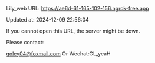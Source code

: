 Lily_web URL: https://ae6d-61-165-102-156.ngrok-free.app

Updated at: 2024-12-09 22:56:04

If you cannot open this URL, the server might be down.

Please contact: 

goley04@foxmail.com Or Wechat:GL_yeaH